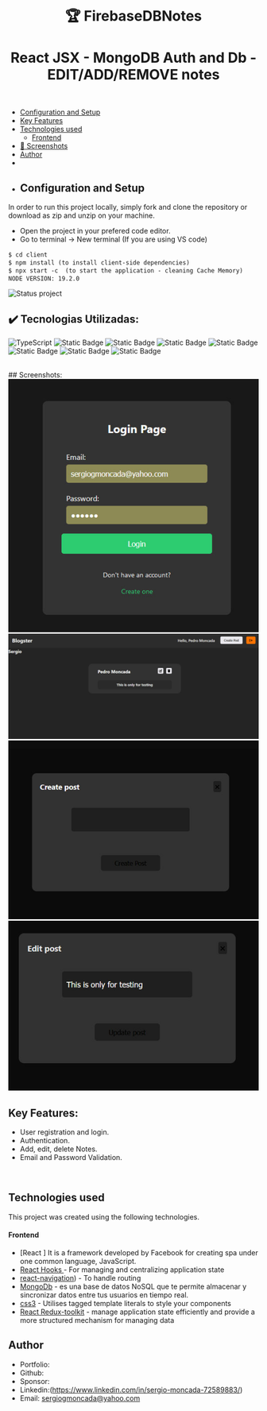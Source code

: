 <h1 align ="center" > 🏆 FirebaseDBNotes  </h1>
<h1  align ="center"> 
React JSX - MongoDB Auth and Db - EDIT/ADD/REMOVE notes </h1>
<br>

  * [Configuration and Setup](#configuration-and-setup)
  * [Key Features](#key-features)
  * [Technologies used](#technologies-used)
      - [Frontend](#frontend)
  * [📸 Screenshots](#screenshots)
  * [Author](#author)
  * <br>
  * ## Configuration and Setup

In order to run this project locally, simply fork and clone the repository or download as zip and unzip on your machine.

- Open the project in your prefered code editor.
- Go to terminal -> New terminal (If you are using VS code)

```
$ cd client
$ npm install (to install client-side dependencies)
$ npx start -c  (to start the application - cleaning Cache Memory)
NODE VERSION: 19.2.0

```
![Status project](https://img.shields.io/badge/STATUS-Finished-GREEN?style=for-the-badge)

## ✔️ Tecnologias Utilizadas:
![TypeScript](https://img.shields.io/badge/TypeScript-007ACC?style=for-the-badge&logo=typescript&logoColor=white)
![Static Badge](https://img.shields.io/badge/react%20-%2385C7F2?style=for-the-badge)
![Static Badge](https://img.shields.io/badge/Redux%20Toolkit-yellow?style=for-the-badge)
![Static Badge](https://img.shields.io/badge/Css%20-%23D1D1D1?style=for-the-badge)
![Static Badge](https://img.shields.io/badge/%20Node%20-%23636363?style=for-the-badge)
![Static Badge](https://img.shields.io/badge/MongoDb-%236897B6?style=for-the-badge)
![Static Badge](https://img.shields.io/badge/Express-%23E89F28?style=for-the-badge)
![Static Badge](https://img.shields.io/badge/%20Mongoose%20-%23636363?style=for-the-badge)




<br>
##  Screenshots:
<br>
<img src="./projectImages/image01.jpg" alt="project screenshot01" />
<img src="./projectImages/image02.jpg" alt="project screenshot02" />
<img src="./projectImages/image03.jpg" alt="project screenshot03" />
<img src="./projectImages/image04.jpg" alt="project screenshot04" />
<br>

##  Key Features:

- User registration and login.
- Authentication. 
- Add, edit, delete Notes.
- Email and Password Validation.
  
  
<br/>

##  Technologies used

This project was created using the following technologies.

####  Frontend 

- [React ]
 It is a framework developed by Facebook for creating spa under one common language, JavaScript.
- [React Hooks  ](https://reactjs.org/docs/hooks-intro.html) - For managing and centralizing application state
- [react-navigation](https://reactnavigation.org/)) - To handle routing
- [MongoDb](https://firebase.google.com/?gad_source=1&gclid=Cj0KCQiAoKeuBhCoARIsAB4Wxte5kKnjJzYp7DGbeK4wD-BU_i0Oke02VWuSac2NMBDt4wD48sqWYuUaAsBREALw_wcB&gclsrc=aw.ds&hl=es-419) - es una base de datos NoSQL que te permite almacenar y sincronizar datos entre tus usuarios en tiempo real.
- [css3](https://styled-components.com/docs/basics) - Utilises tagged template literals to style your components
- [React Redux-toolkit](https://react-redux.js.org/) - manage application state efficiently and provide a more structured mechanism for managing data

## Author
- Portfolio: 
- Github: 
- Sponsor: 
- Linkedin:(https://www.linkedin.com/in/sergio-moncada-72589883/)
- Email: [sergiogmoncada@yahoo.com](mailto:sergiogmoncada@yahoo.com)

